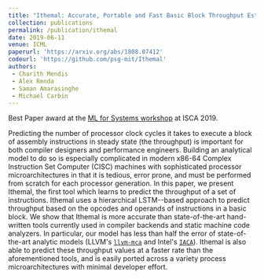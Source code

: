 ```yaml
---
title: "Ithemal: Accurate, Portable and Fast Basic Block Throughput Estimation using Deep Neural Networks"
collection: publications
permalink: /publication/ithemal
date: 2019-06-11
venue: ICML
paperurl: 'https://arxiv.org/abs/1808.07412'
codeurl: 'https://github.com/psg-mit/Ithemal'
authors:
 - Charith Mendis
 - Alex Renda
 - Saman Amarasinghe
 - Michael Carbin
---
```


Best Paper award at the [ML for Systems workshop](http://mlforsystems.org) at ISCA 2019.

Predicting the number of processor clock cycles it takes to execute a block of assembly instructions in steady state (the throughput) is important for both compiler designers and performance engineers. Building an analytical model to do so is especially complicated in modern x86-64 Complex Instruction Set Computer (CISC) machines with sophisticated processor microarchitectures in that it is tedious, error prone, and must be performed from scratch for each processor generation. In this paper, we present Ithemal, the first tool which learns to predict the throughput of a set of instructions. Ithemal uses a hierarchical LSTM--based approach to predict throughput based on the opcodes and operands of instructions in a basic block. We show that Ithemal is more accurate than state-of-the-art hand-written tools currently used in compiler backends and static machine code analyzers. In particular, our model has less than half the error of state-of-the-art analytic models (LLVM's [`llvm-mca`](https://llvm.org/docs/CommandGuide/llvm-mca.html) and Intel's [`IACA`](https://software.intel.com/en-us/articles/intel-architecture-code-analyzer)). Ithemal is also able to predict these throughput values at a faster rate than the aforementioned tools, and is easily ported across a variety process microarchitectures with minimal developer effort.
